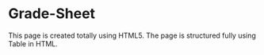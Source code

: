 # Grade-Sheet
This page is created totally using HTML5.
The page is structured fully using Table in HTML.
